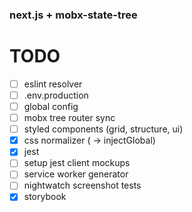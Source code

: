 ### next.js + mobx-state-tree

# TODO

- [ ] eslint resolver
- [ ] .env.production
- [ ] global config
- [ ] mobx tree router sync
- [ ] styled components (grid, structure, ui)
- [x] css normalizer ( -> injectGlobal)
- [x] jest
- [ ] setup jest client mockups
- [ ] service worker generator
- [ ] nightwatch screenshot tests
- [x] storybook
